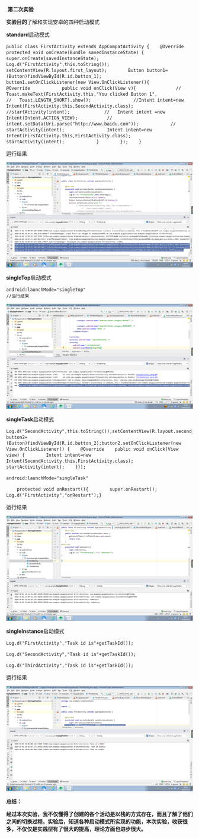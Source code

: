 ​                                                   **第二次实验**

**实验目的**了解和实现安卓的四种启动模式

**standard**启动模式

```
public class FirstActivity extends AppCompatActivity {    @Override    protected void onCreate(Bundle savedInstanceState) {        super.onCreate(savedInstanceState);        Log.d("FirstActivity",this.toString());        setContentView(R.layout.first_layout);        Button button1=(Button)findViewById(R.id.button_1);        button1.setOnClickListener(new View.OnClickListener(){        
@Override            public void onClick(View v){               // Toast.makeText(FirstActivity.this,"You clicked Button 1",                     //   Toast.LENGTH_SHORT).show();                //Intent intent=new Intent(FirstActivity.this,SecondActivity.class);                //startActivity(intent);             //   Intent intent =new Intent(Intent.ACTION_VIEW);           //     intent.setData(Uri.parse("http://www.baidu.com"));            //    startActivity(intent);                Intent intent=new Intent(FirstActivity.this,FirstActivity.class);                startActivity(intent);            }        });    }
```

运行结果

![image text](https://github.com/HelloFool/2018118132_Android/blob/master/photo/standard.png )



**singleTop**启动模式

```
android:launchMode="singleTop"
//运行结果
```

![1601637634642]( https://github.com/HelloFool/2018118132_Android/blob/master/photo/singleTop.png )

**singleTask**启动模式

```
Log.d("SecondActivity",this.toString());setContentView(R.layout.second_layout);Button button2=(Button)findViewById(R.id.button_2);button2.setOnClickListener(new View.OnClickListener() {    @Override    public void onClick(View view) {        Intent intent=new Intent(SecondActivity.this,FirstActivity.class);        startActivity(intent);    }});
```

```
android:launchMode="singleTask"
```

```
    protected void onRestart(){        super.onRestart();        Log.d("FirstActivity","onRestart");}
```

运行结果

![1601639237600]( https://github.com/HelloFool/2018118132_Android/blob/master/photo/singleTask.png )

**singleInstance**启动模式

```
Log.d("FirstActivity","Task id is"+getTaskId());
```

```
Log.d("SecondActivity","Task id is"+getTaskId());
```

```
Log.d("ThirdActivity","Task id is"+getTaskId());
```

运行结果

![image text](https://github.com/HelloFool/2018118132_Android/blob/master/photo/singleInstance.png ) 

**总结：**

**经过本次实验，我不仅懂得了创建的各个活动是以栈的方式存在，而且了解了他们之间的切换过程。实验后，知道各种启动模式所实现的功能，本次实验，收获很多，不仅仅是实践型有了很大的提高，理论方面也进步很大。**